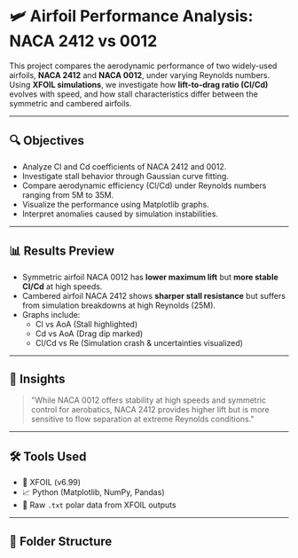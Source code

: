 # 🛩️ Airfoil Performance Analysis: NACA 2412 vs 0012

This project compares the aerodynamic performance of two widely-used airfoils, **NACA 2412** and **NACA 0012**, under varying Reynolds numbers. Using **XFOIL simulations**, we investigate how **lift-to-drag ratio (Cl/Cd)** evolves with speed, and how stall characteristics differ between the symmetric and cambered airfoils.

---

## 🔍 Objectives

- Analyze Cl and Cd coefficients of NACA 2412 and 0012.
- Investigate stall behavior through Gaussian curve fitting.
- Compare aerodynamic efficiency (Cl/Cd) under Reynolds numbers ranging from 5M to 35M.
- Visualize the performance using Matplotlib graphs.
- Interpret anomalies caused by simulation instabilities.

---

## 📊 Results Preview

- Symmetric airfoil NACA 0012 has **lower maximum lift** but **more stable Cl/Cd** at high speeds.
- Cambered airfoil NACA 2412 shows **sharper stall resistance** but suffers from simulation breakdowns at high Reynolds (25M).
- Graphs include:
  - Cl vs AoA (Stall highlighted)
  - Cd vs AoA (Drag dip marked)
  - Cl/Cd vs Re (Simulation crash & uncertainties visualized)

---

## 🧠 Insights

> "While NACA 0012 offers stability at high speeds and symmetric control for aerobatics, NACA 2412 provides higher lift but is more sensitive to flow separation at extreme Reynolds conditions."

---

## 🛠️ Tools Used

- 🧪 XFOIL (v6.99)
- 📈 Python (Matplotlib, NumPy, Pandas)
- 📁 Raw `.txt` polar data from XFOIL outputs

---

## 📂 Folder Structure
